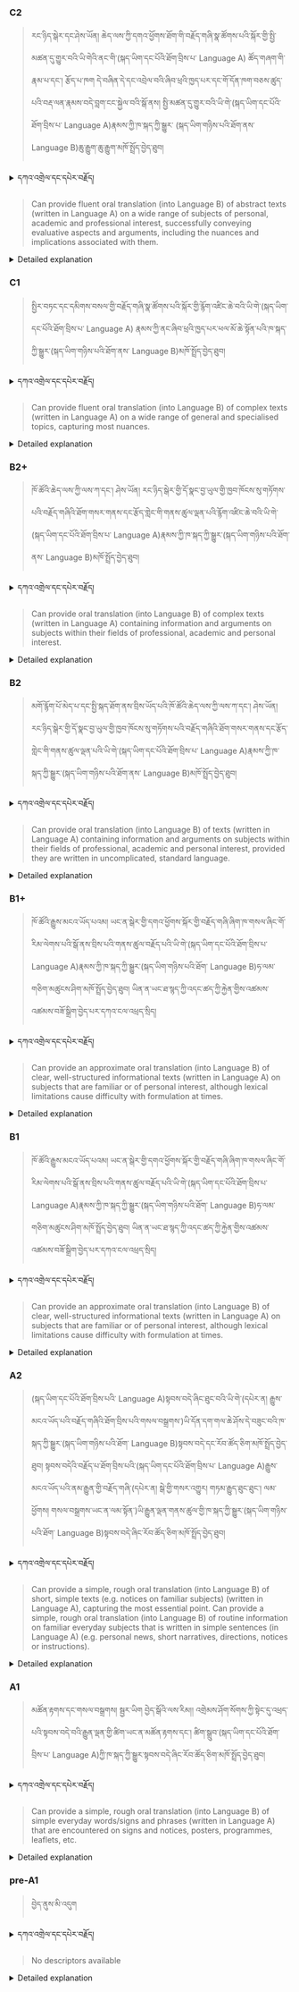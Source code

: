 ### C2
<!-- panels:start -->
<!-- div:left-panel -->

>རང་ཉིད་སྒེར་དང་ཤེས་ཡོན། ཆེད་ལས་ཀྱི་དགའ་ཕྱོགས་ཐོག་གི་བརྗོད་གཞི་སྣ་ཚོགས་པའི་སྐོར་གྱི་སྤྱི་མཚན་དུ་གྱུར་བའི་ཡི་གེའི་ནང་གི་(སྐད་ཡིག་དང་པོའི་ཐོག་བྲིས་པ་ Language A) ཚོད་གཞག་གི་རྣམ་པ་དང་། རྩོད་པ་ཁག དེ་བཞིན་དེ་དང་འབྲེལ་བའི་ཞིབ་ཕྲའི་ཁྱད་པར་དང་གོ་དོན་ཁག་བཅས་ཚུད་པའི་བརྡ་ལན་རྣམས་བདེ་བླག་ངང་སྐྱེལ་བའི་སྒོ་ནས། སྤྱི་མཚན་དུ་གྱུར་བའི་ཡི་གེ་(སྐད་ཡིག་དང་པོའི་ཐོག་བྲིས་པ་ Language A)རྣམས་ཀྱི་ཁ་སྐད་ཀྱི་སྒྱུར་ (སྐད་ཡིག་གཉིས་པའི་ཐོག་ནས་ Language B)ཆུ་རྒྱུག་ཆུ་རྒྱུག་མཁོ་སྤྲོད་བྱེད་ཐུབ།



<details>
  <summary>དཀའ་འགྲེལ་དང་དཔེར་བརྗོད།</summary>

བདག་གིས་དེ་ལྷག་ཏུ་སྟབས་བདེའི་ཆ་ཤས་སུ་དབྱེ་རུ་བཅུག་པ་སྟེ།

1.སྐད་ཆ་དྭངས་ཤིང་གསལ་བ་སྟེ། འདིས་ཁྱོད་ཀྱིས་གོ་བདེ་ཤེས་སླ་བའི་ཐབས་ལ་བརྟེན་ནས་བཤད་ཆོག་པ་དང་འབྲི་ཆོག་པ་མཚོན་ ཁྱེད་ཀྱིས་དོན་སྙིང་ལྡན་པའི་ཚིག་བཀོལ་ནས་ཉན་མཁན་དང་ཀློག་པ་པོ་རྣམས་ལ་མཚོན་ན་རྙོག་འཛིང་ཆེན་པོ་མེད།
དཔེ་མཚོན་འདི་ལྟར། "དེ་རིང་གི་ནམ་མཁའ་ཧ་ཅང་སྔོ་"ཞེས་པ་ནི་སྟབས་བདེ་ཞིང་གསལ་བའི་ཚིག་གྲུབ་ཤིག་རེད།
</details>


<!-- div:right-panel -->

> Can provide fluent oral translation (into Language B) of abstract texts (written in Language A) on a wide range of subjects of personal, academic and professional interest, successfully conveying evaluative aspects and arguments, including the nuances and implications associated with them.



<details>

  <summary>Detailed explanation</summary>

It means that the written text is entirely devoid of spelling, punctuation, grammar, or any other mistakes that would compromise its correctness, clarity, or adherence to the established rules and conventions of the writing system.

</details>

<!-- panels:end -->




### C1
<!-- panels:start -->
<!-- div:left-panel -->

> སྤྱིར་བཏང་དང་དམིགས་བསལ་གྱི་བརྗོད་གཞི་སྣ་ཚོགས་པའི་སྐོར་གྱི་རྙོག་འཛིང་ཆེ་བའི་ཡི་གེ་(སྐད་ཡིག་དང་པོའི་ཐོག་བྲིས་པ་ Language A) རྣམས་ཀྱི་ནང་ཞིབ་ཕྲའི་ཁྱད་པར་ཕལ་མོ་ཆེ་སྟོན་པའི་ཁ་སྐད་ཀྱི་སྒྱུར་(སྐད་ཡིག་གཉིས་པའི་ཐོག་ནས་ Language B)མཁོ་སྤྲོད་བྱེད་ཐུབ།




<details>
  <summary>དཀའ་འགྲེལ་དང་དཔེར་བརྗོད།</summary>

བདག་གིས་དེ་ལྷག་ཏུ་སྟབས་བདེའི་ཆ་ཤས་སུ་དབྱེ་རུ་བཅུག་པ་སྟེ།

1.སྐད་ཆ་དྭངས་ཤིང་གསལ་བ་སྟེ། འདིས་ཁྱོད་ཀྱིས་གོ་བདེ་ཤེས་སླ་བའི་ཐབས་ལ་བརྟེན་ནས་བཤད་ཆོག་པ་དང་འབྲི་ཆོག་པ་མཚོན་ ཁྱེད་ཀྱིས་དོན་སྙིང་ལྡན་པའི་ཚིག་བཀོལ་ནས་ཉན་མཁན་དང་ཀློག་པ་པོ་རྣམས་ལ་མཚོན་ན་རྙོག་འཛིང་ཆེན་པོ་མེད།
དཔེ་མཚོན་འདི་ལྟར། "དེ་རིང་གི་ནམ་མཁའ་ཧ་ཅང་སྔོ་"ཞེས་པ་ནི་སྟབས་བདེ་ཞིང་གསལ་བའི་ཚིག་གྲུབ་ཤིག་རེད།
</details>

<!-- div:right-panel -->

>Can provide fluent oral translation (into Language B) of complex texts (written in Language A) on a wide range of general and specialised topics, capturing most nuances.




<details>

  <summary>Detailed explanation</summary>

Let me break it down into simpler parts:

1. Clear and fluent language: This means that you can speak or write in a way that is easy to understand. You use words that make sense and are not too complicated for the listener or reader.
Example: "The sky is blue today" is a clear and simple sentence.

</details>

<!-- panels:end -->






### B2+
<!-- panels:start -->
<!-- div:left-panel -->

>ཁོ་ཚོའི་ཆེད་ལས་ཀྱི་ལས་ཀ་དང་། ཤེས་ཡོན། རང་ཉིད་སྒེར་གྱི་དོ་སྣང་བྱ་ཡུལ་གྱི་ཁྱབ་ཁོངས་སུ་གཏོགས་པའི་བརྗོད་གཞིའི་ཐོག་གསར་གནས་དང་རྩོད་གླེང་གི་གནས་ཚུལ་ལྡན་པའི་རྙོག་འཛིང་ཆེ་བའི་ཡི་གེ་(སྐད་ཡིག་དང་པོའི་ཐོག་བྲིས་པ་ Language A)རྣམས་ཀྱི་ཁ་སྐད་ཀྱི་སྒྱུར་(སྐད་ཡིག་གཉིས་པའི་ཐོག་ནས་ Language B)མཁོ་སྤྲོད་བྱེད་ཐུབ། 





<details>
  <summary>དཀའ་འགྲེལ་དང་དཔེར་བརྗོད།</summary>

བདག་གིས་དེ་ལྷག་ཏུ་སྟབས་བདེའི་ཆ་ཤས་སུ་དབྱེ་རུ་བཅུག་པ་སྟེ།

1.སྐད་ཆ་དྭངས་ཤིང་གསལ་བ་སྟེ། འདིས་ཁྱོད་ཀྱིས་གོ་བདེ་ཤེས་སླ་བའི་ཐབས་ལ་བརྟེན་ནས་བཤད་ཆོག་པ་དང་འབྲི་ཆོག་པ་མཚོན་ ཁྱེད་ཀྱིས་དོན་སྙིང་ལྡན་པའི་ཚིག་བཀོལ་ནས་ཉན་མཁན་དང་ཀློག་པ་པོ་རྣམས་ལ་མཚོན་ན་རྙོག་འཛིང་ཆེན་པོ་མེད།
དཔེ་མཚོན་འདི་ལྟར། "དེ་རིང་གི་ནམ་མཁའ་ཧ་ཅང་སྔོ་"ཞེས་པ་ནི་སྟབས་བདེ་ཞིང་གསལ་བའི་ཚིག་གྲུབ་ཤིག་རེད།
</details>

<!-- div:right-panel -->

> Can provide oral translation (into Language B) of complex texts (written in Language A) containing information and arguments on subjects within their fields of professional, academic and personal interest.




<details>

  <summary>Detailed explanation</summary>

Let me break it down into simpler parts:

1. Clear and fluent language: This means that you can speak or write in a way that is easy to understand. You use words that make sense and are not too complicated for the listener or reader.
Example: "The sky is blue today" is a clear and simple sentence.

</details>

<!-- panels:end -->







### B2
<!-- panels:start -->
<!-- div:left-panel -->

> མགོ་རྙོག་པོ་མེད་པ་དང་སྤྱི་སྐད་ཐོག་ནས་བྲིས་ཡོད་པའི་ཁོ་ཚོའི་ཆེད་ལས་ཀྱི་ལས་ཀ་དང་། ཤེས་ཡོན། རང་ཉིད་སྒེར་གྱི་དོ་སྣང་བྱ་ཡུལ་གྱི་ཁྱབ་ཁོངས་སུ་གཏོགས་པའི་བརྗོད་གཞིའི་ཐོག་གསར་གནས་དང་རྩོད་གླེང་གི་གནས་ཚུལ་ལྡན་པའི་ཡི་གེ་(སྐད་ཡིག་དང་པོའི་ཐོག་བྲིས་པ་ Language A)རྣམས་ཀྱི་ཁ་སྐད་ཀྱི་སྒྱུར་(སྐད་ཡིག་གཉིས་པའི་ཐོག་ནས་ Language B)མཁོ་སྤྲོད་བྱེད་ཐུབ། 




<details>
  <summary>དཀའ་འགྲེལ་དང་དཔེར་བརྗོད།</summary>

བདག་གིས་དེ་ལྷག་ཏུ་སྟབས་བདེའི་ཆ་ཤས་སུ་དབྱེ་རུ་བཅུག་པ་སྟེ།

1.སྐད་ཆ་དྭངས་ཤིང་གསལ་བ་སྟེ། འདིས་ཁྱོད་ཀྱིས་གོ་བདེ་ཤེས་སླ་བའི་ཐབས་ལ་བརྟེན་ནས་བཤད་ཆོག་པ་དང་འབྲི་ཆོག་པ་མཚོན་ ཁྱེད་ཀྱིས་དོན་སྙིང་ལྡན་པའི་ཚིག་བཀོལ་ནས་ཉན་མཁན་དང་ཀློག་པ་པོ་རྣམས་ལ་མཚོན་ན་རྙོག་འཛིང་ཆེན་པོ་མེད།
དཔེ་མཚོན་འདི་ལྟར། "དེ་རིང་གི་ནམ་མཁའ་ཧ་ཅང་སྔོ་"ཞེས་པ་ནི་སྟབས་བདེ་ཞིང་གསལ་བའི་ཚིག་གྲུབ་ཤིག་རེད།
</details>

<!-- div:right-panel -->

> Can provide oral translation (into Language B) of texts (written in Language A) containing information and arguments on subjects within their fields of professional, academic and personal interest, provided they are written in uncomplicated, standard language.




<details>

  <summary>Detailed explanation</summary>

Let me break it down into simpler parts:

1. Clear and fluent language: This means that you can speak or write in a way that is easy to understand. You use words that make sense and are not too complicated for the listener or reader.
Example: "The sky is blue today" is a clear and simple sentence.

</details>

<!-- panels:end -->





### B1+
<!-- panels:start -->
<!-- div:left-panel -->

> ཁོ་ཚོའི་རྒྱུས་མངའ་ཡོད་པའམ། ཡང་ན་སྒེར་གྱི་དགའ་ཕྱོགས་སྐོར་གྱི་བརྗོད་གཞི་ཞིག་ཁ་གསལ་ཞིང་གོ་རིམ་ལེགས་པའི་སྒོ་ནས་བྲིས་པའི་གནས་ཚུལ་བརྗོད་པའི་ཡི་གེ་(སྐད་ཡིག་དང་པོའི་ཐོག་བྲིས་པ་ Language A)རྣམས་ཀྱི་ཁ་སྐད་ཀྱི་སྒྱུར་(སྐད་ཡིག་གཉིས་པའི་ཐོག་ Language B)ཧ་ལམ་གཅིག་མཚུངས་ཤིག་མཁོ་སྤྲོད་བྱེད་ཐུབ། ཡིན་ན་ཡང་ཐ་སྙད་ཀྱི་འདང་ཚད་ཀྱི་རྐྱེན་གྱིས་འཚམས་འཚམས་བཟོ་སྒྲིག་བྱེད་པར་དཀའ་ངལ་འཕྲད་སྲིད།



<details>
  <summary>དཀའ་འགྲེལ་དང་དཔེར་བརྗོད།</summary>

བདག་གིས་དེ་ལྷག་ཏུ་སྟབས་བདེའི་ཆ་ཤས་སུ་དབྱེ་རུ་བཅུག་པ་སྟེ།

1.སྐད་ཆ་དྭངས་ཤིང་གསལ་བ་སྟེ། འདིས་ཁྱོད་ཀྱིས་གོ་བདེ་ཤེས་སླ་བའི་ཐབས་ལ་བརྟེན་ནས་བཤད་ཆོག་པ་དང་འབྲི་ཆོག་པ་མཚོན་ ཁྱེད་ཀྱིས་དོན་སྙིང་ལྡན་པའི་ཚིག་བཀོལ་ནས་ཉན་མཁན་དང་ཀློག་པ་པོ་རྣམས་ལ་མཚོན་ན་རྙོག་འཛིང་ཆེན་པོ་མེད།
དཔེ་མཚོན་འདི་ལྟར། "དེ་རིང་གི་ནམ་མཁའ་ཧ་ཅང་སྔོ་"ཞེས་པ་ནི་སྟབས་བདེ་ཞིང་གསལ་བའི་ཚིག་གྲུབ་ཤིག་རེད།
</details>

<!-- div:right-panel -->

> Can provide an approximate oral translation (into Language B) of clear, well-structured informational texts (written in Language A) on subjects that are familiar or of personal interest, although lexical limitations cause difficulty with formulation at times.



<details>

  <summary>Detailed explanation</summary>

Let me break it down into simpler parts:

1. Clear and fluent language: This means that you can speak or write in a way that is easy to understand. You use words that make sense and are not too complicated for the listener or reader.
Example: "The sky is blue today" is a clear and simple sentence.

</details>

<!-- panels:end -->



### B1
<!-- panels:start -->
<!-- div:left-panel -->

> ཁོ་ཚོའི་རྒྱུས་མངའ་ཡོད་པའམ། ཡང་ན་སྒེར་གྱི་དགའ་ཕྱོགས་སྐོར་གྱི་བརྗོད་གཞི་ཞིག་ཁ་གསལ་ཞིང་གོ་རིམ་ལེགས་པའི་སྒོ་ནས་བྲིས་པའི་གནས་ཚུལ་བརྗོད་པའི་ཡི་གེ་(སྐད་ཡིག་དང་པོའི་ཐོག་བྲིས་པ་ Language A)རྣམས་ཀྱི་ཁ་སྐད་ཀྱི་སྒྱུར་(སྐད་ཡིག་གཉིས་པའི་ཐོག་ Language B)ཧ་ལམ་གཅིག་མཚུངས་ཤིག་མཁོ་སྤྲོད་བྱེད་ཐུབ། ཡིན་ན་ཡང་ཐ་སྙད་ཀྱི་འདང་ཚད་ཀྱི་རྐྱེན་གྱིས་འཚམས་འཚམས་བཟོ་སྒྲིག་བྱེད་པར་དཀའ་ངལ་འཕྲད་སྲིད།




<details>
  <summary>དཀའ་འགྲེལ་དང་དཔེར་བརྗོད།</summary>

བདག་གིས་དེ་ལྷག་ཏུ་སྟབས་བདེའི་ཆ་ཤས་སུ་དབྱེ་རུ་བཅུག་པ་སྟེ།

1.སྐད་ཆ་དྭངས་ཤིང་གསལ་བ་སྟེ། འདིས་ཁྱོད་ཀྱིས་གོ་བདེ་ཤེས་སླ་བའི་ཐབས་ལ་བརྟེན་ནས་བཤད་ཆོག་པ་དང་འབྲི་ཆོག་པ་མཚོན་ ཁྱེད་ཀྱིས་དོན་སྙིང་ལྡན་པའི་ཚིག་བཀོལ་ནས་ཉན་མཁན་དང་ཀློག་པ་པོ་རྣམས་ལ་མཚོན་ན་རྙོག་འཛིང་ཆེན་པོ་མེད།
དཔེ་མཚོན་འདི་ལྟར། "དེ་རིང་གི་ནམ་མཁའ་ཧ་ཅང་སྔོ་"ཞེས་པ་ནི་སྟབས་བདེ་ཞིང་གསལ་བའི་ཚིག་གྲུབ་ཤིག་རེད།
</details>

<!-- div:right-panel -->

> Can provide an approximate oral translation (into Language B) of clear, well-structured informational texts (written in Language A) on subjects that are familiar or of personal interest, although lexical limitations cause difficulty with formulation at times.




<details>

  <summary>Detailed explanation</summary>

Let me break it down into simpler parts:

1. Clear and fluent language: This means that you can speak or write in a way that is easy to understand. You use words that make sense and are not too complicated for the listener or reader.
Example: "The sky is blue today" is a clear and simple sentence.

</details>

<!-- panels:end -->





### A2
<!-- panels:start -->
<!-- div:left-panel -->

> (སྐད་ཡིག་དང་པོའི་ཐོག་བྲིས་པའི་ Language A)སྟབས་བདེ་ཞིང་ཐུང་བའི་ཡི་གེ་(དཔེར་ན། རྒྱུས་མངའ་ཡོད་པའི་བརྗོད་གཞིའི་ཐོག་བྲིས་པའི་གསལ་བསྒྲགས་)ཡི་དོན་དག་གལ་ཆེ་ཤོས་དེ་བཟུང་བའི་ཁ་སྐད་ཀྱི་སྒྱུར་(སྐད་ཡིག་གཉིས་པའི་ཐོག་ Language B)སྟབས་བདེ་དང་རོབ་ཚོད་ཅིག་མཁོ་སྤྲོད་བྱེད་ཐུབ།
སྟབས་བདེའི་བརྗོད་པ་ཐོག་བྲིས་པའི་(སྐད་ཡིག་དང་པོའི་ཐོག་བྲིས་པ་ Language A)རྒྱུས་མངའ་ཡོད་པའི་ནམ་རྒྱུན་གྱི་བརྗོད་གཞི་(དཔེར་ན། སྒེ་གྱི་གསར་འགྱུར། གཏམ་རྒྱུད་ཐུང་ཐུང་། ལམ་ཕྱོགས། གསལ་བསྒྲགས་ཡང་ན་ལམ་སྟོན་)ཡི་རྒྱུན་ལྡན་གནས་ཚུལ་གྱི་ཁ་སྐད་ཀྱི་སྒྱུར་(སྐད་ཡིག་གཉིས་པའི་ཐོག་ Language B)སྟབས་བདེ་ཞིང་རོབ་ཚོད་ཅིག་མཁོ་སྤྲོད་བྱེད་ཐུབ། 



<details>
  <summary>དཀའ་འགྲེལ་དང་དཔེར་བརྗོད།</summary>

བདག་གིས་དེ་ལྷག་ཏུ་སྟབས་བདེའི་ཆ་ཤས་སུ་དབྱེ་རུ་བཅུག་པ་སྟེ།

1.སྐད་ཆ་དྭངས་ཤིང་གསལ་བ་སྟེ། འདིས་ཁྱོད་ཀྱིས་གོ་བདེ་ཤེས་སླ་བའི་ཐབས་ལ་བརྟེན་ནས་བཤད་ཆོག་པ་དང་འབྲི་ཆོག་པ་མཚོན་ ཁྱེད་ཀྱིས་དོན་སྙིང་ལྡན་པའི་ཚིག་བཀོལ་ནས་ཉན་མཁན་དང་ཀློག་པ་པོ་རྣམས་ལ་མཚོན་ན་རྙོག་འཛིང་ཆེན་པོ་མེད།
དཔེ་མཚོན་འདི་ལྟར། "དེ་རིང་གི་ནམ་མཁའ་ཧ་ཅང་སྔོ་"ཞེས་པ་ནི་སྟབས་བདེ་ཞིང་གསལ་བའི་ཚིག་གྲུབ་ཤིག་རེད།
</details>

<!-- div:right-panel -->

> Can provide a simple, rough oral translation (into Language B) of short, simple texts (e.g. notices on familiar subjects) (written in Language A), capturing the most essential point.
Can provide a simple, rough oral translation (into Language B) of routine information on familiar everyday subjects that is written in simple sentences (in Language A) (e.g. personal news, short narratives, directions, notices or instructions).




<details>

  <summary>Detailed explanation</summary>

Let me break it down into simpler parts:

1. Clear and fluent language: This means that you can speak or write in a way that is easy to understand. You use words that make sense and are not too complicated for the listener or reader.
Example: "The sky is blue today" is a clear and simple sentence.

</details>

<!-- panels:end -->




### A1
<!-- panels:start -->
<!-- div:left-panel -->

>མཚོན་རྟགས་དང་གསལ་བསྒྲགས། སྦྱར་ཡིག བྱེད་སྒོའི་ལས་རིམ།། འགྲེམས་ཤོག་སོགས་ཀྱི་སྟེང་དུ་འཕྲད་པའི་སྟབས་བདེ་བའི་རྒྱུན་ལྡན་གྱི་ཚིག་ཡང་ན་མཚོན་རྟགས་དང་། ཚིག་སྒྲུབ་(སྐད་ཡིག་དང་པོའི་ཐོག་བྲིས་པ་ Language A)ཀྱི་ཁ་སྐད་ཀྱི་སྒྱུར་སྟབས་བདེ་ཞིང་རོབ་ཚོད་ཅིག་མཁོ་སྤྲོད་བྱེད་ཐུབ།

 
<details>
  <summary>དཀའ་འགྲེལ་དང་དཔེར་བརྗོད།</summary>

བདག་གིས་དེ་ལྷག་ཏུ་སྟབས་བདེའི་ཆ་ཤས་སུ་དབྱེ་རུ་བཅུག་པ་སྟེ།

1.སྐད་ཆ་དྭངས་ཤིང་གསལ་བ་སྟེ། འདིས་ཁྱོད་ཀྱིས་གོ་བདེ་ཤེས་སླ་བའི་ཐབས་ལ་བརྟེན་ནས་བཤད་ཆོག་པ་དང་འབྲི་ཆོག་པ་མཚོན་ ཁྱེད་ཀྱིས་དོན་སྙིང་ལྡན་པའི་ཚིག་བཀོལ་ནས་ཉན་མཁན་དང་ཀློག་པ་པོ་རྣམས་ལ་མཚོན་ན་རྙོག་འཛིང་ཆེན་པོ་མེད།
དཔེ་མཚོན་འདི་ལྟར། "དེ་རིང་གི་ནམ་མཁའ་ཧ་ཅང་སྔོ་"ཞེས་པ་ནི་སྟབས་བདེ་ཞིང་གསལ་བའི་ཚིག་གྲུབ་ཤིག་རེད།
</details>

<!-- div:right-panel -->

> Can provide a simple, rough oral translation (into Language B) of simple everyday words/signs and phrases (written in Language A) that are encountered on signs and notices, posters, programmes, leaflets, etc.


<details>

  <summary>Detailed explanation</summary>

Let me break it down into simpler parts:

1. Can communicate very basic information about personal details in a simple way.

</details>

<!-- panels:end -->




### pre-A1
<!-- panels:start -->
<!-- div:left-panel -->

> བྱེད་ནུས་མི་འདུག

<details>
  <summary>དཀའ་འགྲེལ་དང་དཔེར་བརྗོད།</summary>

བདག་གིས་དེ་ལྷག་ཏུ་སྟབས་བདེའི་ཆ་ཤས་སུ་དབྱེ་རུ་བཅུག་པ་སྟེ།

1.སྐད་ཆ་དྭངས་ཤིང་གསལ་བ་སྟེ། འདིས་ཁྱོད་ཀྱིས་གོ་བདེ་ཤེས་སླ་བའི་ཐབས་ལ་བརྟེན་ནས་བཤད་ཆོག་པ་དང་འབྲི་ཆོག་པ་མཚོན་ ཁྱེད་ཀྱིས་དོན་སྙིང་ལྡན་པའི་ཚིག་བཀོལ་ནས་ཉན་མཁན་དང་ཀློག་པ་པོ་རྣམས་ལ་མཚོན་ན་རྙོག་འཛིང་ཆེན་པོ་མེད།
དཔེ་མཚོན་འདི་ལྟར། "དེ་རིང་གི་ནམ་མཁའ་ཧ་ཅང་སྔོ་"ཞེས་པ་ནི་སྟབས་བདེ་ཞིང་གསལ་བའི་ཚིག་གྲུབ་ཤིག་རེད།
</details>

<!-- div:right-panel -->

> No descriptors available

<details>

  <summary>Detailed explanation</summary>

Let me break it down into simpler parts:

1. Can communicate very basic information about personal details in a simple way.

</details>

<!-- panels:end -->


